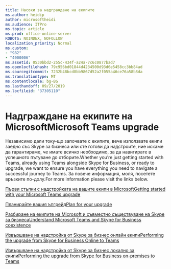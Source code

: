 ```yaml
---
title: Насоки за надграждане на екипите
ms.author: heidip
author: microsoftheidi
ms.audience: ITPro
ms.topic: article
ms.prod: office-online-server
ROBOTS: NOINDEX, NOFOLLOW
localization_priority: Normal
ms.custom:
- "982"
- "4000006"
ms.assetid: 0530bbd2-255c-434f-a24a-7c6c0877bad7
ms.openlocfilehash: 79c956bd01844d4234500d93d6e5458cc3bb84ad
ms.sourcegitcommit: 7232b48bcd8bb9867d52a2f055a46ce76a58b8da
ms.translationtype: MT
ms.contentlocale: bg-BG
ms.lasthandoff: 09/27/2019
ms.locfileid: "37305110"
---
```

# <a name="microsoft-teams-upgrade"></a><span data-ttu-id="8cfda-102">Надграждане на екипите на Microsoft</span><span class="sxs-lookup"><span data-stu-id="8cfda-102">Microsoft Teams upgrade</span></span>

<span data-ttu-id="8cfda-103">Независимо дали току-що започвате с екипите, вече използвате екипи заедно със Skype за бизнеса или сте готови да надстроите, ние искаме да гарантираме, че имате всичко необходимо, за да навигирате в успешното пътуване до отборите.</span><span class="sxs-lookup"><span data-stu-id="8cfda-103">Whether you’re just getting started with Teams, already using Teams alongside Skype for Business, or ready to upgrade, we want to ensure you have everything you need to navigate a successful journey to Teams.</span></span> <span data-ttu-id="8cfda-104">За повече информация, моля, посетете връзките по-долу.</span><span class="sxs-lookup"><span data-stu-id="8cfda-104">For more information please visit the links below.</span></span>

[<span data-ttu-id="8cfda-105">Първи стъпки с надстройката на вашите екипи в Microsoft</span><span class="sxs-lookup"><span data-stu-id="8cfda-105">Getting started with your Microsoft Teams upgrade</span></span>](https://docs.microsoft.com/MicrosoftTeams/upgrade-start-here)

[<span data-ttu-id="8cfda-106">Планирайте вашия ъпгрейд</span><span class="sxs-lookup"><span data-stu-id="8cfda-106">Plan for your upgrade</span></span>](https://docs.microsoft.com/MicrosoftTeams/upgrade-plan-journey)

[<span data-ttu-id="8cfda-107">Разбиране на екипите на Microsoft и съвместно съществуване на Skype за бизнеса</span><span class="sxs-lookup"><span data-stu-id="8cfda-107">Understand Microsoft Teams and Skype for Business coexistence</span></span>](https://docs.microsoft.com/MicrosoftTeams/teams-and-skypeforbusiness-coexistence-and-interoperability)

[<span data-ttu-id="8cfda-108">Извършване на надстройка от Skype за бизнес онлайн екипи</span><span class="sxs-lookup"><span data-stu-id="8cfda-108">Performing the upgrade from Skype for Business Online to Teams</span></span>](https://docs.microsoft.com/MicrosoftTeams/upgrade-to-teams-execute-skypeforbusinessonline)

[<span data-ttu-id="8cfda-109">Извършване на надстройка от Skype за бизнес локално за екипи</span><span class="sxs-lookup"><span data-stu-id="8cfda-109">Performing the upgrade from Skype for Business on-premises to Teams</span></span>](https://docs.microsoft.com/MicrosoftTeams/upgrade-to-teams-execute-skypeforbusinesshybridonprem)
 